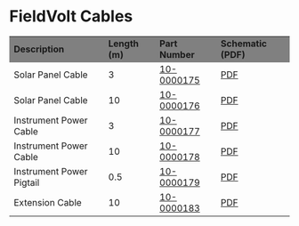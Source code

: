 # FieldVolt Cables
<table>
  <tr bgcolor="gray">
    <td><b>Description<b></td>
    <td><b>Length (m)<b></td>
    <td><b>Part Number<b></td>
    <td><b>Schematic (PDF)<b></td>
  </tr>

  <tr>
    <td>Solar Panel Cable</td>
    <td>3</td>
    <td><a href="https://leemangeophysical.com/product/field-volt-solar-panel-cable-bare-end/" target="_blank" rel="noopener noreferrer">10-0000175</a></td>
    <td><a href="../10-175_Solar_Cable_3m.pdf" target="_blank" rel="noopener noreferrer">PDF</a></td>
  </tr>

  <tr>
    <td>Solar Panel Cable</td>
    <td>10</td>
    <td><a href="https://leemangeophysical.com/product/field-volt-solar-panel-cable-bare-end/" target="_blank" rel="noopener noreferrer">10-0000176</a></td>
    <td><a href="../10-176_Solar_Cable_10m.pdf" target="_blank" rel="noopener noreferrer">PDF</a></td>
  </tr>

  <tr>
    <td>Instrument Power Cable</td>
    <td>3</td>
    <td><a href="https://leemangeophysical.com/product/fieldvolt-instrument-power-cable/" target="_blank" rel="noopener noreferrer">10-0000177</a></td>
    <td><a href="../10-177_Instrument_Cable_3m.pdf" target="_blank" rel="noopener noreferrer">PDF</a></td>
  </tr>

  <tr>
    <td>Instrument Power Cable</td>
    <td>10</td>
    <td><a href="https://leemangeophysical.com/product/fieldvolt-instrument-power-cable/" target="_blank" rel="noopener noreferrer">10-0000178</a></td>
    <td><a href="../10-178_Instrument_Cable_10m.pdf" target="_blank" rel="noopener noreferrer">PDF</a></td>
  </tr>

  <tr>
    <td>Instrument Power Pigtail</td>
    <td>0.5</td>
    <td><a href="https://leemangeophysical.com/product/fieldvolt-instrument-power-cable-0-5m-bare-end/" target="_blank" rel="noopener noreferrer">10-0000179</a></td>
    <td><a href="../10-179_Pigtail_Cable_0.5m.pdf" target="_blank" rel="noopener noreferrer">PDF</a></td>
  </tr>

  <tr>
    <td>Extension Cable</td>
    <td>10</td>
    <td><a href="https://leemangeophysical.com/product/fieldvolt-extension-cable/" target="_blank" rel="noopener noreferrer">10-0000183</a></td>
    <td><a href="../10-183_Extension_Cable.pdf" target="_blank" rel="noopener noreferrer">PDF</a></td>
  </tr>

</table>
